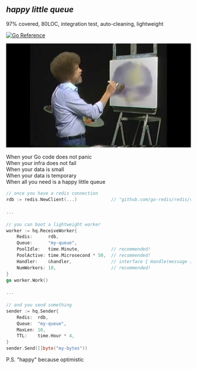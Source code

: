## _happy little queue_

97% covered, 80LOC, integration test, auto-cleaning, lightweight

[![Go Reference](https://pkg.go.dev/badge/github.com/nikolaydubina/hq.svg)](https://pkg.go.dev/github.com/nikolaydubina/hq)

![](doc/bobross.jpg)

When your Go code does not panic  
When your infra does not fail  
When your data is small  
When your data is temporary  
When all you need is a happy little queue  

```go
// once you have a redis connection
rdb := redis.NewClient(...)             // "github.com/go-redis/redis/v8"     

...

// you can boot a lightweight worker
worker := hq.ReceiveWorker{
    Redis:      rdb,
    Queue:      "my-queue",
    PoolIdle:   time.Minute,            // recommended!
    PoolActive: time.Microsecond * 50,  // recommended! 
    Handler:    &handler,               // interface { Handle(message []byte) error }
    NumWorkers: 10,                     // recommended!
}
go worker.Work()

...

// and you send something
sender := hq.Sender{
    Redis:  rdb,
    Queue:  "my-queue",
    MaxLen: 10,
    TTL:    time.Hour * 4,
}
sender.Send([]byte("my-bytes"))
```

P.S. "happy" because optimistic
